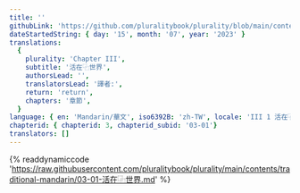 ```yaml
---
title: ''
githubLink: 'https://github.com/pluralitybook/plurality/blob/main/contents/traditional-mandarin/03-01-活在⿻世界.md'
dateStartedString: { day: '15', month: '07', year: '2023' }
translations:
  {
    plurality: 'Chapter III',
    subtitle: '活在⿻世界',
    authorsLead: '',
    translatorsLead: '譯者:',
    return: 'return',
    chapters: '章節',
  }
language: { en: 'Mandarin/華文', iso6392B: 'zh-TW', locale: 'III 1 活在⿻世界' }
chapterid: { chapterid: 3, chapterid_subid: '03-01'}
translators: []
---
```

{% readdynamiccode 'https://raw.githubusercontent.com/pluralitybook/plurality/main/contents/traditional-mandarin/03-01-活在⿻世界.md' %}
